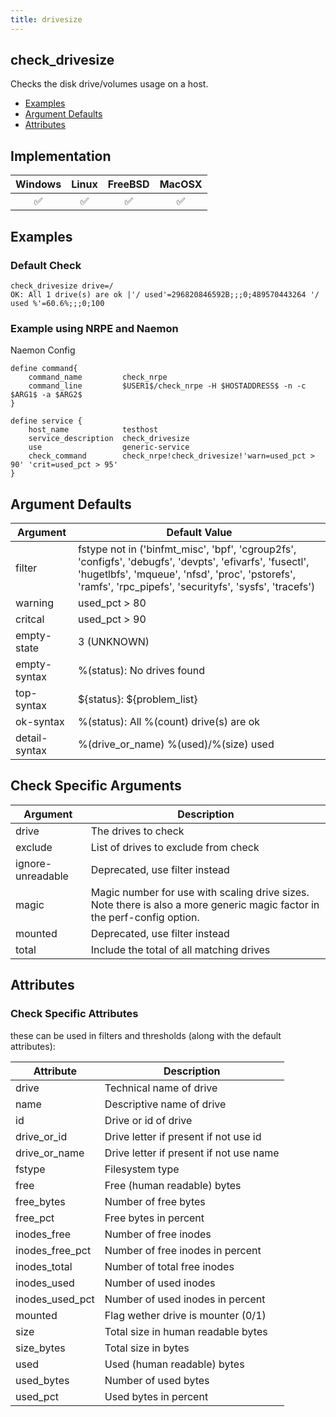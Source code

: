 ```yaml
---
title: drivesize
---
```


## check_drivesize

Checks the disk drive/volumes usage on a host.

- [Examples](#examples)
- [Argument Defaults](#argument-defaults)
- [Attributes](#attributes)

## Implementation

| Windows            | Linux              | FreeBSD            | MacOSX             |
|:------------------:|:------------------:|:------------------:|:------------------:|
| :white_check_mark: | :white_check_mark: | :white_check_mark: | :white_check_mark: |

## Examples

### Default Check

    check_drivesize drive=/
    OK: All 1 drive(s) are ok |'/ used'=296820846592B;;;0;489570443264 '/ used %'=60.6%;;;0;100

### Example using NRPE and Naemon

Naemon Config

    define command{
        command_name         check_nrpe
        command_line         $USER1$/check_nrpe -H $HOSTADDRESS$ -n -c $ARG1$ -a $ARG2$
    }

    define service {
        host_name            testhost
        service_description  check_drivesize
        use                  generic-service
        check_command        check_nrpe!check_drivesize!'warn=used_pct > 90' 'crit=used_pct > 95'
    }

## Argument Defaults

| Argument      | Default Value                                                                                                                                                                                                         |
| ------------- | --------------------------------------------------------------------------------------------------------------------------------------------------------------------------------------------------------------------- |
| filter        | fstype not in ('binfmt_misc', 'bpf', 'cgroup2fs', 'configfs', 'debugfs', 'devpts', 'efivarfs', 'fusectl', 'hugetlbfs', 'mqueue', 'nfsd', 'proc', 'pstorefs', 'ramfs', 'rpc_pipefs', 'securityfs', 'sysfs', 'tracefs') |
| warning       | used_pct > 80                                                                                                                                                                                                         |
| critcal       | used_pct > 90                                                                                                                                                                                                         |
| empty-state   | 3 (UNKNOWN)                                                                                                                                                                                                           |
| empty-syntax  | %(status): No drives found                                                                                                                                                                                            |
| top-syntax    | \${status}: \${problem_list}                                                                                                                                                                                          |
| ok-syntax     | %(status): All %(count) drive(s) are ok                                                                                                                                                                               |
| detail-syntax | %(drive_or_name) %(used)/%(size) used                                                                                                                                                                                 |

## Check Specific Arguments

| Argument          | Description                                                                                                              |
| ----------------- | ------------------------------------------------------------------------------------------------------------------------ |
| drive             | The drives to check                                                                                                      |
| exclude           | List of drives to exclude from check                                                                                     |
| ignore-unreadable | Deprecated, use filter instead                                                                                           |
| magic             | Magic number for use with scaling drive sizes. Note there is also a more generic magic factor in the perf-config option. |
| mounted           | Deprecated, use filter instead                                                                                           |
| total             | Include the total of all matching drives                                                                                 |

## Attributes

### Check Specific Attributes

these can be used in filters and thresholds (along with the default attributes):

| Attribute       | Description                             |
| --------------- | --------------------------------------- |
| drive           | Technical name of drive                 |
| name            | Descriptive name of drive               |
| id              | Drive or id of drive                    |
| drive_or_id     | Drive letter if present if not use id   |
| drive_or_name   | Drive letter if present if not use name |
| fstype          | Filesystem type                         |
| free            | Free (human readable) bytes             |
| free_bytes      | Number of free bytes                    |
| free_pct        | Free bytes in percent                   |
| inodes_free     | Number of free inodes                   |
| inodes_free_pct | Number of free inodes in percent        |
| inodes_total    | Number of total free inodes             |
| inodes_used     | Number of used inodes                   |
| inodes_used_pct | Number of used inodes in percent        |
| mounted         | Flag wether drive is mounter (0/1)      |
| size            | Total size in human readable bytes      |
| size_bytes      | Total size in bytes                     |
| used            | Used (human readable) bytes             |
| used_bytes      | Number of used bytes                    |
| used_pct        | Used bytes in percent                   |
